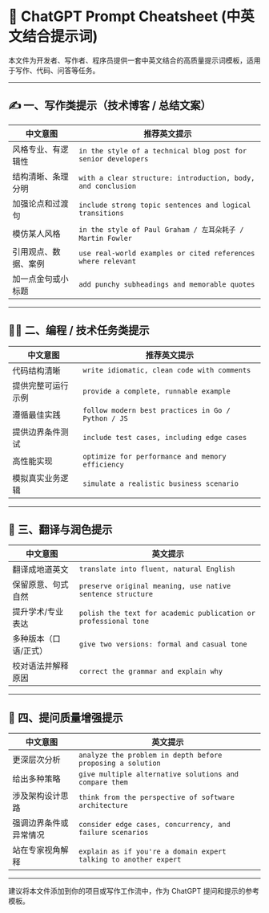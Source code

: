 # 🧠 ChatGPT Prompt Cheatsheet (中英文结合提示词)

本文件为开发者、写作者、程序员提供一套中英文结合的高质量提示词模板，适用于写作、代码、问答等任务。

---

## ✍️ 一、写作类提示（技术博客 / 总结文案）

| 中文意图             | 推荐英文提示                                                 |
| -------------------- | ------------------------------------------------------------ |
| 风格专业、有逻辑性   | `in the style of a technical blog post for senior developers` |
| 结构清晰、条理分明   | `with a clear structure: introduction, body, and conclusion` |
| 加强论点和过渡句     | `include strong topic sentences and logical transitions`     |
| 模仿某人风格         | `in the style of Paul Graham / 左耳朵耗子 / Martin Fowler`   |
| 引用观点、数据、案例 | `use real-world examples or cited references where relevant` |
| 加一点金句或小标题   | `add punchy subheadings and memorable quotes`                |

---

## 👨‍💻 二、编程 / 技术任务类提示

| 中文意图           | 推荐英文提示                                       |
| ------------------ | -------------------------------------------------- |
| 代码结构清晰       | `write idiomatic, clean code with comments`        |
| 提供完整可运行示例 | `provide a complete, runnable example`             |
| 遵循最佳实践       | `follow modern best practices in Go / Python / JS` |
| 提供边界条件测试   | `include test cases, including edge cases`         |
| 高性能实现         | `optimize for performance and memory efficiency`   |
| 模拟真实业务逻辑   | `simulate a realistic business scenario`           |

---

## 📘 三、翻译与润色提示

| 中文意图              | 英文提示                                                     |
| --------------------- | ------------------------------------------------------------ |
| 翻译成地道英文        | `translate into fluent, natural English`                     |
| 保留原意、句式自然    | `preserve original meaning, use native sentence structure`   |
| 提升学术/专业表达     | `polish the text for academic publication or professional tone` |
| 多种版本（口语/正式） | `give two versions: formal and casual tone`                  |
| 校对语法并解释原因    | `correct the grammar and explain why`                        |

---

## 🎯 四、提问质量增强提示

| 中文意图               | 英文提示                                                     |
| ---------------------- | ------------------------------------------------------------ |
| 更深层次分析           | `analyze the problem in depth before proposing a solution`   |
| 给出多种策略           | `give multiple alternative solutions and compare them`       |
| 涉及架构设计思路       | `think from the perspective of software architecture`        |
| 强调边界条件或异常情况 | `consider edge cases, concurrency, and failure scenarios`    |
| 站在专家视角解释       | `explain as if you're a domain expert talking to another expert` |

---

建议将本文件添加到你的项目或写作工作流中，作为 ChatGPT 提问和提示的参考模板。